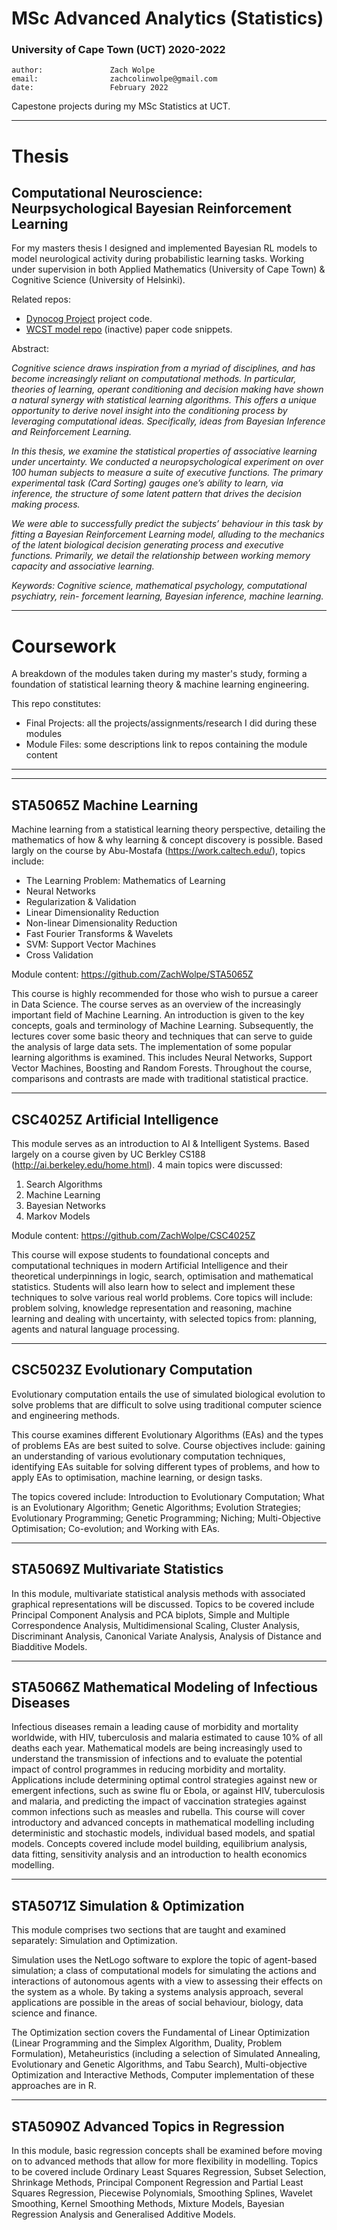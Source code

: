 # MSc Advanced Analytics (Statistics) 

### University of Cape Town (UCT) 2020-2022

```
author:               Zach Wolpe
email:                zachcolinwolpe@gmail.com
date:                 February 2022
```

Capestone projects during my MSc Statistics at UCT.

----
# Thesis
## Computational Neuroscience: Neurpsychological Bayesian Reinforcement Learning

For my masters thesis I designed and implemented Bayesian RL models to model neurological activity during probabilistic learning tasks. Working under supervision in both Applied Mathematics (University of Cape Town) & Cognitive Science (University of Helsinki).

Related repos:
- [Dynocog Project](https://github.com/ZachWolpe/Dynocog) project code.
- [WCST model repo](https://github.com/hipercog/HBRL_WCST) (inactive) paper code snippets.


Abstract:

_Cognitive science draws inspiration from a myriad of disciplines, and has become increasingly reliant on computational methods. In particular, theories of learning, operant conditioning and decision making have shown a natural synergy with statistical learning algorithms. This offers a unique opportunity to derive novel insight into the conditioning process by leveraging computational ideas. Specifically, ideas from Bayesian Inference and Reinforcement Learning._

_In this thesis, we examine the statistical properties of associative learning under uncertainty. We conducted a neuropsychological experiment on over 100 human subjects to measure a suite of executive functions. The primary experimental task (Card Sorting) gauges one’s ability to learn, via inference, the structure of some latent pattern that drives the decision making process._

_We were able to successfully predict the subjects’ behaviour in this task by fitting a Bayesian Reinforcement Learning model, alluding to the mechanics of the latent biological decision generating process and executive functions. Primarily, we detail the relationship between working memory capacity and associative learning._

_*Keywords*: Cognitive science, mathematical psychology, computational psychiatry, rein- forcement learning, Bayesian inference, machine learning._




----
# Coursework


A breakdown of the modules taken during my master's study, forming a foundation of statistical learning theory & machine learning engineering.

This repo constitutes:

 - Final Projects: all the projects/assignments/research I did during these modules
 - Module Files:   some descriptions link to repos containing the module content

------------------------------------------------------------------------------------------------------------------------------------------------------------
------------------------------------------------------------------------------------------------------------------------------------------------------------



## STA5065Z Machine Learning

Machine learning from a statistical learning theory perspective, detailing the mathematics of how & why learning & concept discovery is possible. Based largly on the course by Abu-Mostafa (https://work.caltech.edu/), topics include:

- The Learning Problem: Mathematics of Learning 
- Neural Networks
- Regularization & Validation
- Linear Dimensionality Reduction
- Non-linear Dimensionality Reduction 
- Fast Fourier Transforms & Wavelets
- SVM: Support Vector Machines
- Cross Validation

Module content:
https://github.com/ZachWolpe/STA5065Z


This course is highly recommended for those who wish to pursue a career in Data Science. The course serves as an overview of the increasingly important field of Machine Learning. An introduction is given to the key concepts, goals and terminology of Machine Learning. Subsequently, the lectures cover some basic theory and techniques that can serve to guide the analysis of large data sets. The implementation of some popular learning algorithms is examined. This includes Neural Networks, Support Vector Machines, Boosting and Random Forests. Throughout the course, comparisons and contrasts are made with traditional statistical practice.

-----------------------


## CSC4025Z Artificial Intelligence 

This module serves as an introduction to AI & Intelligent Systems. Based largely on a course given by UC Berkley CS188 (http://ai.berkeley.edu/home.html). 4 main topics were discussed:

1. Search Algorithms
2. Machine Learning 
3. Bayesian Networks
4. Markov Models


Module content:
https://github.com/ZachWolpe/CSC4025Z


This course will expose students to foundational concepts and computational techniques in modern Artificial Intelligence and their theoretical underpinnings in logic, search, optimisation and mathematical statistics. Students will also learn how to select and implement these techniques to solve various real world problems. Core topics will include: problem solving, knowledge representation and reasoning, machine learning and dealing with uncertainty, with selected topics from: planning, agents and natural language processing.


-----------------------


## CSC5023Z Evolutionary Computation

Evolutionary computation entails the use of simulated biological evolution to solve problems that are difficult to solve using traditional computer science and engineering methods. 

This course examines different Evolutionary Algorithms (EAs) and the types of problems EAs are best suited to solve. Course objectives include: gaining an understanding of various evolutionary computation techniques, identifying EAs suitable for solving different types of problems, and how to apply EAs to optimisation, machine learning, or design tasks. 

The topics covered include: Introduction to Evolutionary Computation; What is an Evolutionary Algorithm; Genetic Algorithms; Evolution Strategies; Evolutionary Programming; Genetic Programming; Niching; Multi-Objective Optimisation; Co-evolution; and Working with EAs. 

-----------------------


## STA5069Z Multivariate Statistics

In this module, multivariate statistical analysis methods with associated graphical representations will be discussed. Topics to be covered include Principal Component Analysis and PCA biplots, Simple and Multiple Correspondence Analysis, Multidimensional Scaling, Cluster Analysis, Discriminant Analysis, Canonical Variate Analysis, Analysis of Distance and Biadditive Models. 

-----------------------

## STA5066Z Mathematical Modeling of Infectious Diseases

Infectious diseases remain a leading cause of morbidity and mortality worldwide, with HIV, tuberculosis and malaria estimated to cause 10% of all deaths each year. Mathematical models are being increasingly used to understand the transmission of infections and to evaluate the potential impact of control programmes in reducing morbidity and mortality. Applications include determining optimal control strategies against new or emergent infections, such as swine flu or Ebola, or against HIV, tuberculosis and malaria, and predicting the impact of vaccination strategies against common infections such as measles and rubella. This course will cover introductory and advanced concepts in mathematical modelling including deterministic and stochastic models, individual based models, and spatial models. Concepts covered include model building, equilibrium analysis, data fitting, sensitivity analysis and an introduction to health economics modelling.

-----------------------

## STA5071Z Simulation & Optimization

This module comprises two sections that are taught and examined separately: Simulation and Optimization. 

Simulation uses the NetLogo software to explore the topic of agent-based simulation; a class of computational models for simulating the actions and interactions of autonomous agents with a view to assessing their effects on the system as a whole. By taking a systems analysis approach, several applications are possible in the areas of social behaviour, biology, data science and finance. 

The Optimization section covers the Fundamental of Linear Optimization (Linear Programming and the Simplex Algorithm, Duality, Problem Formulation), Metaheuristics (including a selection of Simulated Annealing, Evolutionary and Genetic Algorithms, and Tabu Search), Multi-objective Optimization and Interactive Methods, Computer implementation of these approaches are in R.

-----------------------

## STA5090Z Advanced Topics in Regression

In this module, basic regression concepts shall be examined before moving on to advanced methods that allow for more flexibility in modelling. Topics to be covered include Ordinary Least Squares Regression, Subset Selection, Shrinkage Methods, Principal Component Regression and Partial Least Squares Regression, Piecewise Polynomials, Smoothing Splines, Wavelet Smoothing, Kernel Smoothing Methods, Mixture Models, Bayesian Regression Analysis and Generalised Additive Models.


